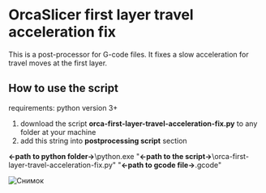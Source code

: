 # OrcaSlicer first layer travel acceleration fix
This is a post-processor for G-code files. 
It fixes a slow acceleration for travel moves at the first layer.

## How to use the script
requirements: python version 3+  
1. download the script **orca-first-layer-travel-acceleration-fix.py** to any folder at your machine
2. add this string into **postprocessing script** section

**<-path to python folder->**\python.exe "**<-path to the script->**\orca-first-layer-travel-acceleration-fix.py" "**<-path to gcode file->**.gcode"

![Снимок](https://github.com/vgdh/OrcaSlicer-first-layer-travel-acceleration-fix/assets/15322782/3297b640-7491-45f7-b7b7-12d3a4288e81)
